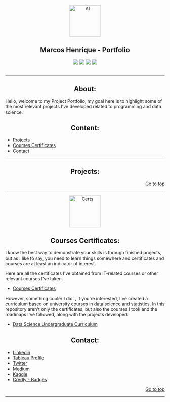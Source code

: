 <p align="center">
  <a href="https://github.com/marcoshsq/Marcos_Henrique_Portfolio">
    <img src="https://www.pngkey.com/png/full/96-967444_download-the-presentation-artificial-intelligence-ai-icon-png.png" alt="AI" width="100" height="100"> 
    <!--<img src="https://icon-library.com/images/programming-icon-png/programming-icon-png-6.jpg" alt="Code" width="100" height="100">
    <img src="https://mohdsaberi.net/img/icon/ds.png" alt="Data Analytics" width="100" height="100">
    <img src="https://cdn-icons-png.flaticon.com/512/1643/1643996.png" alt="DataViz" width="100" height="100"> -->
  </a>
</p>  
  <h2 align="center">Marcos Henrique - Portfolio</h2>
 <div align="center"> 
  <a href="https://twitter.com/marcoshsq" target="_blank"><img src="https://img.shields.io/badge/Twitter-1DA1F2?style=for-the-badge&logo=twitter&logoColor=white" target="_blank"></a>
  <a href="https://www.linkedin.com/in/marcoshsq/" target="_blank"><img src="https://img.shields.io/badge/-LinkedIn-%230077B5?style=for-the-badge&logo=linkedin&logoColor=white" target="_blank"></a> 
  <a href="https://medium.com/@marcoshsq" target="_blank"><img src="https://img.shields.io/badge/Medium-12100E?style=for-the-badge&logo=medium&logoColor=white" target="_blank"></a> 
  <a href="https://www.kaggle.com/marcoshsq" target="_blank"><img src="https://img.shields.io/badge/Kaggle-20BEFF?style=for-the-badge&logo=Kaggle&logoColor=white" target="_blank"></a>
</div>
<br>

---

<h2 align="center">About:</h2>

Hello, welcome to my Project Portfolio, my goal here is to highlight some of the most relevant projects I've developed related to programming and data science.

<h2 align="center">Content:</h2>

- [Projects](https://github.com/marcoshsq/ProjectsPortfolio#projects)
- [Courses Certificates](https://github.com/marcoshsq/ProjectsPortfolio#courses-certificates)
- [Contact](https://github.com/marcoshsq/ProjectsPortfolio#contact)

---

  <h2 align="center">Projects:</h2>

<div align="right">
  
[Go to top](https://github.com/marcoshsq/ProjectsPortfolio#marcos-henrique---portfolio)
 
</div>

---

<p align="center">
  <a href="https://github.com/marcoshsq/Marcos_Henrique_Portfolio">
    <img src="https://www.freeiconspng.com/uploads/market-research-icon-16.png" alt="Certs" width="100" height="100">
  </a>
</p>
  <h2 align="center">Courses Certificates:</h2>

I know the best way to demonstrate your skills is through finished projects, but as I like to say, you need to learn things somewhere and certificates and courses are at least an indicator of interest.

Here are all the certificates I've obtained from IT-related courses or other relevant courses I've taken.

- [Courses Certificates](https://github.com/marcoshsq/Courses_Certificates)

However, something cooler I did. , if you're interested, I've created a curriculum based on university courses in data science and statistics. In this repository aren't only the certificates, but also the courses I took and the roadmaps I've followed, along with the projects developed.

- [Data Science Undergraduate Curriculum](https://github.com/marcoshsq/Data_Science_Undergraduate_Curriculum)

<h2 align="center">Contact:</h2>

- [Linkedin](https://www.linkedin.com/in/marcoshsq/)
- [Tableau Profile](https://public.tableau.com/app/profile/marcoshsq)
- [Twitter](https://twitter.com/marcoshsq)
- [Medium](https://medium.com/@marcoshsq)
- [Kaggle](https://www.kaggle.com/marcoshsq)
- [Credly - Badges](https://www.credly.com/users/marcoshsq)

<div align="right">
  
[Go to top](https://github.com/marcoshsq/ProjectsPortfolio#marcos-henrique---portfolio)
 
</div>

---
